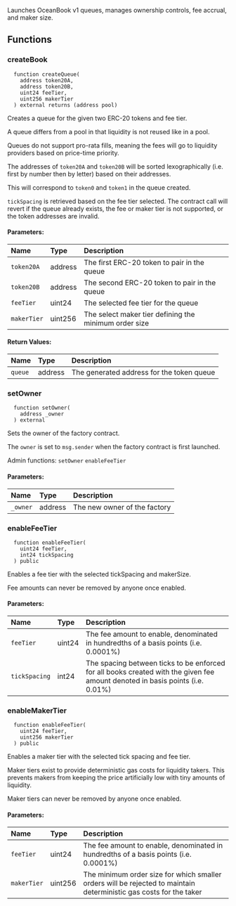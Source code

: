 Launches OceanBook v1 queues, manages ownership controls, fee accrual, and maker size. 

## Functions

### createBook

```solidity
  function createQueue(
    address token20A,
    address token20B,
    uint24 feeTier,
    uint256 makerTier
  ) external returns (address pool)
```

Creates a queue for the given two ERC-20 tokens and fee tier.

A queue differs from a pool in that liquidity is not reused like in a pool.

Queues do not support pro-rata fills, meaning the fees will go to liquidity providers based on price-time priority.

The addresses of `token20A` and `token20B` will be sorted lexographically (i.e. first by number then by letter) based on their addresses.

This will correspond to `token0` and `token1` in the queue created. 

`tickSpacing` is retrieved based on the fee tier selected. The contract call will revert if the queue already exists, the fee or maker tier is not supported, or the token addresses are invalid.

#### Parameters:

| Name     | Type    | Description                                     |
| :------- | :------ | :---------------------------------------------- |
| `token20A` | address | The first ERC-20 token to pair in the queue      |
| `token20B` | address | The second ERC-20 token to pair in the queue |
| `feeTier`      | uint24  | The selected fee tier for the queue                    |
| `makerTier`| uint256 | The select maker tier defining the minimum order size |

#### Return Values:

| Name   | Type    | Description                           |
| :----- | :------ | :------------------------------------ |
| `queue` | address | The generated address for the token queue |

### setOwner

```solidity
  function setOwner(
    address _owner
  ) external
```

Sets the owner of the factory contract.

The `owner` is set to `msg.sender` when the factory contract is first launched.

Admin functions:
`setOwner`
`enableFeeTier`

#### Parameters:

| Name     | Type    | Description                  |
| :------- | :------ | :--------------------------- |
| `_owner` | address | The new owner of the factory |

### enableFeeTier

```solidity
  function enableFeeTier(
    uint24 feeTier,
    int24 tickSpacing
  ) public
```

Enables a fee tier with the selected tickSpacing and makerSize.

Fee amounts can never be removed by anyone once enabled.

#### Parameters:

| Name          | Type   | Description                                                                              |
| :------------ | :----- | :--------------------------------------------------------------------------------------- |
| `feeTier`     | uint24 | The fee amount to enable, denominated in hundredths of a basis points (i.e. 0.0001%)                 |
| `tickSpacing` | int24  | The spacing between ticks to be enforced for all books created with the given fee amount denoted in basis points (i.e. 0.01%) |

### enableMakerTier

```solidity
  function enableFeeTier(
    uint24 feeTier,
    uint256 makerTier
  ) public
```

Enables a maker tier with the selected tick spacing and fee tier.

Maker tiers exist to provide deterministic gas costs for liquidity takers. This prevents makers from keeping the price artificially low with tiny amounts of liquidity.

Maker tiers can never be removed by anyone once enabled.

#### Parameters:

| Name          | Type   | Description                                                                              |
| :------------ | :----- | :--------------------------------------------------------------------------------------- |
| `feeTier`     | uint24 | The fee amount to enable, denominated in hundredths of a basis points (i.e. 0.0001%)                 |
| `makerTier`   | uint256| The minimum order size for which smaller orders will be rejected to maintain deterministic gas costs for the taker |

<br/><br/>
<br/><br/>